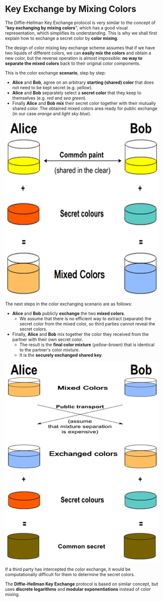 # Key Exchange by Mixing Colors

The Diffie–Hellman Key Exchange protocol is very similar to the concept of "**key exchanging by mixing colors**", which has a good visual representation, which simplifies its understanding. This is why we shall first explain how to exchange a secret color by **color mixing**.

The design of color mixing key exchange scheme assumes that if we have two liquids of different colors, we can **easily mix the colors** and obtain a new color, but the reverse operation is almost impossible: **no way to separate the mixed colors** back to their original color components.

This is the color exchange **scenario**, step by step:

 - **Alice** and **Bob**, agree on an arbitrary **starting (shared) color** that does not need to be kept secret (e.g. _yellow_).
 - **Alice** and **Bob** separately select a **secret color** that they keep to themselves (e.g. _red_ and _sea green_).
 - Finally **Alice** and **Bob** **mix** their secret color together with their mutually shared color. The obtained mixed colors area ready for public exchange (in our case _orange_ and _light sky blue_).

![](/assets/key-exchange-by-color-mixing-part-1.png)

The next steps in the color exchanging scenario are as follows:

- **Alice** and **Bob** publicly **exchange** the two **mixed colors**.
  - We assume that there is no efficient way to extract (separate) the secret color from the mixed color, so third parties cannot reveal the secret colors.
- Finally, **Alice** and **Bob** mix together the color they received from the partner with their own secret color.
  - The result is the **final color mixture** (_yellow-brown_) that is identical to the partner's color mixture.
  - It is the **securely exchanged shared key**.

![](/assets/key-exchange-by-color-mixing-part-2.png)

If a third party has intercepted the color exchange, it would be computationally difficult for them to determine the secret colors.

The **Diffie-Hellman Key Exchange** protocol is based on similar concept, but uses **discrete logarithms** and **modular exponentiations** instead of color mixing.
